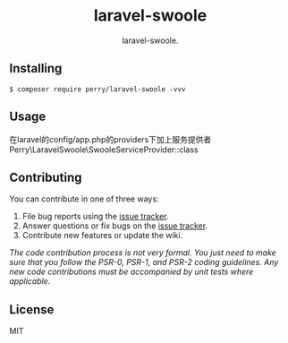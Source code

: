 <h1 align="center"> laravel-swoole </h1>

<p align="center"> laravel-swoole.</p>


## Installing

```shell
$ composer require perry/laravel-swoole -vvv
```

## Usage
在laravel的config/app.php的providers下加上服务提供者
Perry\LaravelSwoole\SwooleServiceProvider::class

## Contributing

You can contribute in one of three ways:

1. File bug reports using the [issue tracker](https://github.com/perry/laravel-swoole/issues).
2. Answer questions or fix bugs on the [issue tracker](https://github.com/perry/laravel-swoole/issues).
3. Contribute new features or update the wiki.

_The code contribution process is not very formal. You just need to make sure that you follow the PSR-0, PSR-1, and PSR-2 coding guidelines. Any new code contributions must be accompanied by unit tests where applicable._

## License

MIT
